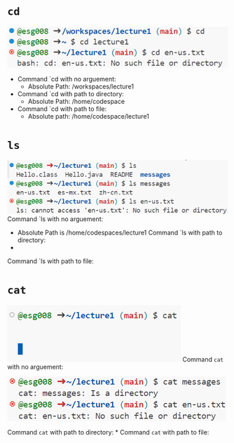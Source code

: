 # `cd` 
![](cd.png)
* Command `cd with no arguement:
  - Absolute Path: /workspaces/lecture1
* Command `cd with path to directory:
  - Absolute Path: /home/codespace
* Command `cd with path to file:
  - Absolute path: /home/codespace/lecture1
    
# `ls` 
![](ls.png)
Command `ls with no arguement:
* Absolute Path is /home/codespaces/lecture1
Command `ls with path to directory:
*
Command `ls with path to file:

# `cat` 
![](caterror.png)
Command `cat` with no arguement:


![](cat.png)

Command `cat` with path to directory:
*
Command `cat` with path to file:

